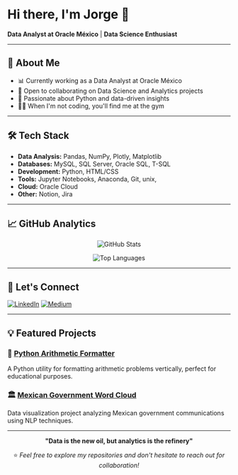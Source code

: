 # Hi there, I'm Jorge 👋

**Data Analyst at Oracle México** | **Data Science Enthusiast**

---

## 🎯 About Me

- 📊 Currently working as a Data Analyst at Oracle México
- 🤝 Open to collaborating on Data Science and Analytics projects
- 🐍 Passionate about Python and data-driven insights
- 🏃‍♂️ When I'm not coding, you'll find me at the gym

---

## 🛠️ Tech Stack
- **Data Analysis:** Pandas, NumPy, Plotly, Matplotlib
- **Databases:** MySQL, SQL Server, Oracle SQL, T-SQL
- **Development:** Python, HTML/CSS
- **Tools:** Jupyter Notebooks, Anaconda, Git, unix,
- **Cloud:** Oracle Cloud
- **Other:** Notion, Jira

---

## 📈 GitHub Analytics

<div align="center">
  
![GitHub Stats](https://github-readme-stats.vercel.app/api?username=osvajorge&show_icons=true&theme=dark&hide_border=true&bg_color=0D1117&title_color=58A6FF&text_color=C9D1D9&icon_color=58A6FF)

![Top Languages](https://github-readme-stats.vercel.app/api/top-langs/?username=osvajorge&layout=compact&theme=dark&hide_border=true&bg_color=0D1117&title_color=58A6FF&text_color=C9D1D9)

</div>

---

## 🔗 Let's Connect

[![LinkedIn](https://img.shields.io/badge/LinkedIn-0077B5?style=flat&logo=linkedin&logoColor=white)](https://linkedin.com/in/osvajorge)
[![Medium](https://img.shields.io/badge/Medium-12100E?style=flat&logo=medium&logoColor=white)](https://medium.com/@osvajorge)


---

## 💡 Featured Projects

### 🎯 [Python Arithmetic Formatter](https://github.com/osvajorge/python-arithmetic-formatter)
A Python utility for formatting arithmetic problems vertically, perfect for educational purposes.

### 🏛️ [Mexican Government Word Cloud](https://github.com/osvajorge/mexican-government-wordcloud)
Data visualization project analyzing Mexican government communications using NLP techniques.

---

<div align="center">
  
**"Data is the new oil, but analytics is the refinery"**

⭐ *Feel free to explore my repositories and don't hesitate to reach out for collaboration!*

</div>
